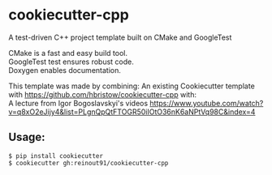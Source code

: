 cookiecutter-cpp
================

A test-driven C++ project template built on CMake and GoogleTest

CMake is a fast and easy build tool.  
GoogleTest test ensures robust code.  
Doxygen enables documentation.

This template was made by combining:
An existing Cookiecutter template with https://github.com/hbristow/cookiecutter-cpp with:  
A lecture from Igor Bogoslavskyi's videos https://www.youtube.com/watch?v=q8xO2eJijy4&list=PLgnQpQtFTOGR50iIOtO36nK6aNPtVq98C&index=4 



Usage:
------

    $ pip install cookiecutter
    $ cookiecutter gh:reinout91/cookiecutter-cpp
